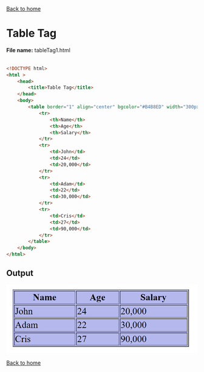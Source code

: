 [Back to home](README.md)
# Table Tag

**File name:** tableTag1.html
```html

<!DOCTYPE html>
<html >
    <head>
        <title>Table Tag</title>
    </head>
    <body>
        <table border="1" align="center" bgcolor="#B4B8ED" width="300px">
            <tr>
                <th>Name</th>
                <th>Age</th>
                <th>Salary</th>
            </tr>
            <tr>
                <td>John</td>
                <td>24</td>
                <td>20,000</td>
            </tr>
            <tr>
                <td>Adam</td>
                <td>22</td>
                <td>30,000</td>
            </tr>
            <tr>
                <td>Cris</td>
                <td>27</td>
                <td>90,000</td>
            </tr>
        </table>
    </body>
</html>
```


## Output
![](images/tableTag1.png)

[Back to home](README.md)
